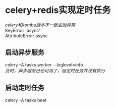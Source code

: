 # celery+redis实现定时任务
*celery和kombu版本不一致会抛异常*<br>
KeyError: 'async'<br>
AttributeError: async<br>

## 启动异步服务
celery -A tasks worker --loglevel=info<br>
*此时，异步服务已经可用了，但定时任务并没有执行*

## 启动定时任务
celery -A tasks beat
